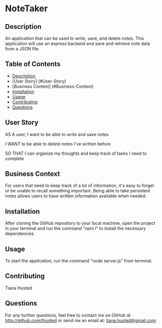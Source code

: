 # NoteTaker

## Description
An application that can be used to write, save, and delete notes. This application will use an express backend and save and retrieve note data from a JSON file.

## Table of Contents
* [Description](#Description)
* [User Story] (#User-Story)
* [Business Context] (#Business-Context)
* [Installation](#Installation)
* [Usage](#Usage)
* [Contributing](#Contributing)
* [Questions](#Questions)

## User Story

AS A user, I want to be able to write and save notes

I WANT to be able to delete notes I've written before

SO THAT I can organize my thoughts and keep track of tasks I need to complete

## Business Context

For users that need to keep track of a lot of information, it's easy to forget or be unable to recall something important. Being able to take persistent notes allows users to have written information available when needed.

## Installation
After cloning the GitHub repository to your local machine, open the project in your terminal and run the command "npm i" to install the necessary dependencies.

## Usage
To start the application, run the command "node server.js" from terminal.

## Contributing
Tiana Husted

## Questions
For any further questions, feel free to contact me on GitHub at http://github.com/thusted or send me an email at: tiana.husted@gmail.com.
